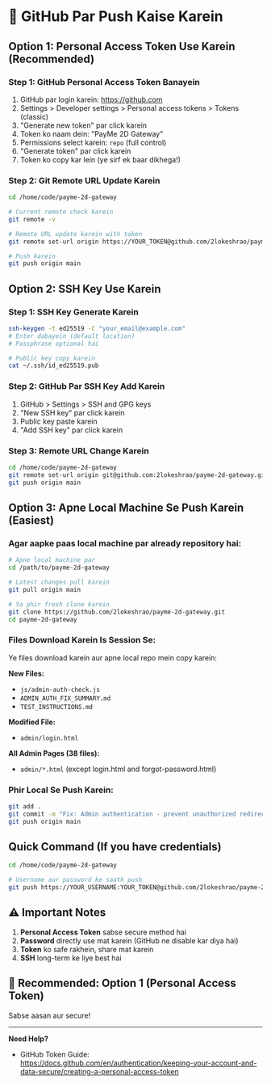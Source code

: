 # 🚀 GitHub Par Push Kaise Karein

## Option 1: Personal Access Token Use Karein (Recommended)

### Step 1: GitHub Personal Access Token Banayein
1. GitHub par login karein: https://github.com
2. Settings > Developer settings > Personal access tokens > Tokens (classic)
3. "Generate new token" par click karein
4. Token ko naam dein: "PayMe 2D Gateway"
5. Permissions select karein: `repo` (full control)
6. "Generate token" par click karein
7. Token ko copy kar lein (ye sirf ek baar dikhega!)

### Step 2: Git Remote URL Update Karein
```bash
cd /home/code/payme-2d-gateway

# Current remote check karein
git remote -v

# Remote URL update karein with token
git remote set-url origin https://YOUR_TOKEN@github.com/2lokeshrao/payme-2d-gateway.git

# Push karein
git push origin main
```

## Option 2: SSH Key Use Karein

### Step 1: SSH Key Generate Karein
```bash
ssh-keygen -t ed25519 -C "your_email@example.com"
# Enter dabayein (default location)
# Passphrase optional hai

# Public key copy karein
cat ~/.ssh/id_ed25519.pub
```

### Step 2: GitHub Par SSH Key Add Karein
1. GitHub > Settings > SSH and GPG keys
2. "New SSH key" par click karein
3. Public key paste karein
4. "Add SSH key" par click karein

### Step 3: Remote URL Change Karein
```bash
cd /home/code/payme-2d-gateway
git remote set-url origin git@github.com:2lokeshrao/payme-2d-gateway.git
git push origin main
```

## Option 3: Apne Local Machine Se Push Karein (Easiest)

### Agar aapke paas local machine par already repository hai:

```bash
# Apne local machine par
cd /path/to/payme-2d-gateway

# Latest changes pull karein
git pull origin main

# Ya phir fresh clone karein
git clone https://github.com/2lokeshrao/payme-2d-gateway.git
cd payme-2d-gateway
```

### Files Download Karein Is Session Se:

Ye files download karein aur apne local repo mein copy karein:

**New Files:**
- `js/admin-auth-check.js`
- `ADMIN_AUTH_FIX_SUMMARY.md`
- `TEST_INSTRUCTIONS.md`

**Modified File:**
- `admin/login.html`

**All Admin Pages (38 files):**
- `admin/*.html` (except login.html and forgot-password.html)

### Phir Local Se Push Karein:
```bash
git add .
git commit -m "Fix: Admin authentication - prevent unauthorized redirects"
git push origin main
```

## Quick Command (If you have credentials)

```bash
cd /home/code/payme-2d-gateway

# Username aur password ke saath push
git push https://YOUR_USERNAME:YOUR_TOKEN@github.com/2lokeshrao/payme-2d-gateway.git main
```

## ⚠️ Important Notes

1. **Personal Access Token** sabse secure method hai
2. **Password** directly use mat karein (GitHub ne disable kar diya hai)
3. **Token** ko safe rakhein, share mat karein
4. **SSH** long-term ke liye best hai

## 🎯 Recommended: Option 1 (Personal Access Token)

Sabse aasan aur secure!

---

**Need Help?** 
- GitHub Token Guide: https://docs.github.com/en/authentication/keeping-your-account-and-data-secure/creating-a-personal-access-token
